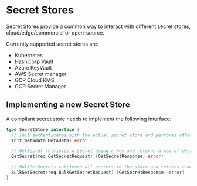# Secret Stores

Secret Stores provide a common way to interact with different secret stores, cloud/edge/commercial or open-source.

Currently supported secret stores are:

* Kubernetes
* Hashicorp Vault
* Azure KeyVault
* AWS Secret manager
* GCP Cloud KMS
* GCP Secret Manager

## Implementing a new Secret Store

A compliant secret store needs to implement the following interface:

```go
type SecretStore interface {
  // Init authenticates with the actual secret store and performs other init operation
  Init(metadata Metadata) error

  // GetSecret retrieves a secret using a key and returns a map of decrypted string/string values
  GetSecret(req GetSecretRequest) (GetSecretResponse, error)

  // BulkGetSecrets retrieves all secrets in the store and returns a map of decrypted string/string values
  BulkGetSecret(req BulkGetSecretRequest) (GetSecretResponse, error)
}
```
